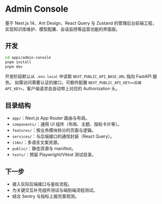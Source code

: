 # Admin Console

基于 Next.js 14、Ant Design、React Query 与 Zustand 的管理后台前端工程，实现知识库维护、模型配置、会话监控等运营功能的界面层。

## 开发

```bash
cd apps/admin-console
pnpm install
pnpm dev
```

开发阶段默认从 `.env.local` 中读取 `NEXT_PUBLIC_API_BASE_URL` 指向 FastAPI 服务。
如需访问需要认证的接口，可额外配置 `NEXT_PUBLIC_API_KEY=<后端 API_KEY>`，客户端请求会自动带上对应的 Authorization 头。

## 目录结构

- `app/`：Next.js App Router 路由与布局。
- `components/`：通用 UI 组件（布局、主题、指标卡片等）。
- `features/`：按业务模块拆分的页面与逻辑。
- `services/`：与后端接口的通信封装（React Query）。
- `i18n/`：多语言文案资源。
- `public/`：静态资源与 manifest。
- `tests/`：预留 Playwright/Vitest 测试目录。

## 下一步

- 接入实际后端接口与鉴权流程。
- 为关键交互补充组件测试与端到端流程测试。
- 结合 Sentry 与指标上报完善观测。
